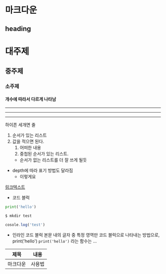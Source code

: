 # 마크다운

## heading
# 대주제
## 중주제
### 소주제
#### 개수에 따라서 다르게 나타남


--- 
---
---
하이픈 세개면 줄


1. 순서가 있는 리스트
2. 값을 적으면 된다.
    1. 어떠한 내용
    2. 중첩된 순서가 있는 리스트.
    - 순서가 없는 리스트를 더 잘 쓰게 될듯

- depth에 따라 표기 방법도 달라짐
    - 이렇게요

[링크텍스트](www.nave.com)


- 코드 블럭
```python
print('hello')
```

```bash
$ mkdir test
```

```javascript
cosole.log('test')
```


- 인라인 코드 블럭
본문 내의 글자 중 특정 영역만 코드 블럭으로 나타내는 방법으로, print('hello') `print('hello')` 라는 함수는 ...



|제목|내용|
|---|---|
|마크다운|사용법|

